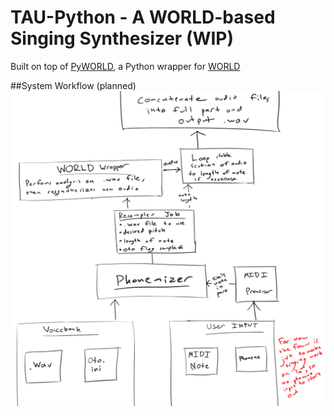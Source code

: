 # TAU-Python - A WORLD-based Singing Synthesizer (WIP)



Built on top of [PyWORLD](https://github.com/JeremyCCHsu/Python-Wrapper-for-World-Vocoder), a Python wrapper for [WORLD](https://github.com/mmorise/World/tree/master)

##System Workflow (planned)
![system workflow](docs\software_architecture_diagram.jpg)